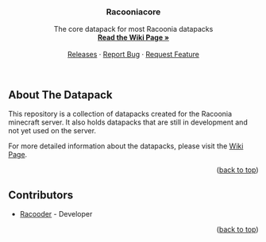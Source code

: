 <a name="readme-top"></a>

<h3 align="center">Racooniacore</h3>

<p align="center">
    The core datapack for most Racoonia datapacks
    <br/>
    <a href="https://github.com/Racoonia-Datapacks/datapacks/wiki/Racooniacore"><strong>Read the Wiki Page »</strong></a>
    <br/>
    <br/>
    <a href="https://github.com/Racoonia-Datapacks/datapacks/releases/tag/racooniacore">Releases</a>
    ·
    <a href="https://github.com/Racoonia-Datapacks/datapacks/issues/new?assignees=&labels=bug,racooniacore&projects=&template=bug_report.yaml&title=%5BBug%5D%3A+">Report Bug</a>
    ·
    <a href="https://github.com/Racoonia-Datapacks/datapacks/issues/new?assignees=&labels=enhancement,racooniacore&projects=&template=feature_request.yaml&title=%5BFeature%5D%3A+">Request Feature</a>
</p>
</div>

<br/>

<!-- ABOUT THE DATAPACK -->
## About The Datapack

This repository is a collection of datapacks created for the Racoonia minecraft server. It also holds datapacks that are still in development and not yet used on the server.

For more detailed information about the datapacks, please visit the [Wiki Page](https://github.com/Racoonia-Datapacks/datapacks/wiki/Racooniacore).

<p align="right">(<a href="#readme-top">back to top</a>)</p>

<!-- CONTRIBUTORS -->
## Contributors

* [Racooder](https://github.com/Racooder) - Developer

<p align="right">(<a href="#readme-top">back to top</a>)</p>
